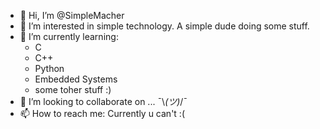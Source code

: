 - 👋 Hi, I’m @SimpleMacher
- 👀 I’m interested in simple technology. A simple dude doing some stuff.
- 🌱 I’m currently learning:
  - C
  - C++
  - Python
  - Embedded Systems
  - some toher stuff :)
- 💞️ I’m looking to collaborate on ... ¯\\_(ツ)_/¯
- 📫 How to reach me: Currently u can't :(

<!---
SimpleMacher/SimpleMacher is a ✨ special ✨ repository because its `README.md` (this file) appears on your GitHub profile.
You can click the Preview link to take a look at your changes.
--->
